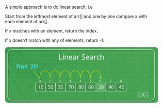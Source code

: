 A simple approach is to do linear search, i.e

Start from the leftmost element of arr[] and one by one compare x with each element of arr[].

If x matches with an element, return the index.

If x doesn’t match with any of elements, return -1.

![](Linear-Search.png)  
